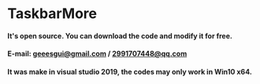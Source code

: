 # TaskbarMore
#### It's open source. You can download the code and modify it for free.
#### E-mail: geeesgui@gmail.com / 2991707448@qq.com

#### It was make in visual studio 2019, the codes may only work in Win10 x64.
